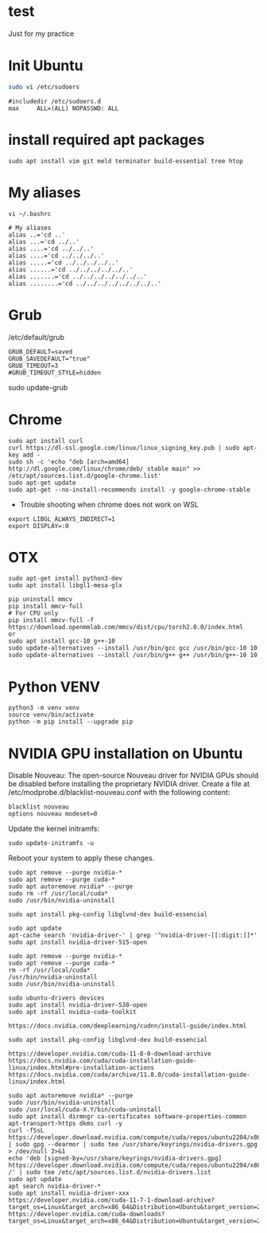 # test
Just for my practice

# Init Ubuntu
``` bash
sudo vi /etc/sudoers
```
``` shell
#includedir /etc/sudoers.d
max     ALL=(ALL) NOPASSWD: ALL
```

# install required apt packages
```
sudo apt install vim git meld terminator build-essential tree htop
```

# My aliases
```
vi ~/.bashrc
```
```
# My aliases
alias ..='cd ..'
alias ...='cd ../..'
alias ....='cd ../../..'
alias ....='cd ../../../..'
alias .....='cd ../../../../..'
alias ......='cd ../../../../../..'
alias .......='cd ../../../../../../..'
alias ........='cd ../../../../../../../..'
```

# Grub
/etc/default/grub
```
GRUB_DEFAULT=saved
GRUB_SAVEDEFAULT="true"
GRUB_TIMEOUT=3
#GRUB_TIMEOUT_STYLE=hidden
```
sudo update-grub


# Chrome
```
sudo apt install curl
curl https://dl-ssl.google.com/linux/linux_signing_key.pub | sudo apt-key add -
sudo sh -c 'echo "deb [arch=amd64] http://dl.google.com/linux/chrome/deb/ stable main" >> /etc/apt/sources.list.d/google-chrome.list'
sudo apt-get update
sudo apt-get --no-install-recommends install -y google-chrome-stable
```
* Trouble shooting when chrome does not work on WSL
```
export LIBGL_ALWAYS_INDIRECT=1
export DISPLAY=:0
```

# OTX
```
sudo apt-get install python3-dev
sudo apt install libgl1-mesa-glx

pip uninstall mmcv
pip install mmcv-full
# For CPU only
pip install mmcv-full -f https://download.openmmlab.com/mmcv/dist/cpu/torch2.0.0/index.html
or
sudo apt install gcc-10 g++-10
sudo update-alternatives --install /usr/bin/gcc gcc /usr/bin/gcc-10 10
sudo update-alternatives --install /usr/bin/g++ g++ /usr/bin/g++-10 10
```


# Python VENV
```
python3 -m venv venv
source venv/bin/activate
python -m pip install --upgrade pip
```

# NVIDIA GPU installation on Ubuntu
Disable Nouveau: The open-source Nouveau driver for NVIDIA GPUs should be disabled before installing the proprietary NVIDIA driver. Create a file at /etc/modprobe.d/blacklist-nouveau.conf with the following content:
```
blacklist nouveau
options nouveau modeset=0
```
Update the kernel initramfs:
```
sudo update-initramfs -u
```
Reboot your system to apply these changes.

```
sudo apt remove --purge nvidia-*
sudo apt remove --purge cuda-*
sudo apt autoremove nvidia* --purge
sudo rm -rf /usr/local/cuda*
sudo /usr/bin/nvidia-uninstall

sudo apt install pkg-config libglvnd-dev build-essencial

sudo apt update
apt-cache search 'nvidia-driver-' | grep '^nvidia-driver-[[:digit:]]*'
sudo apt install nvidia-driver-515-open

```

```
sudo apt remove --purge nvidia-*
sudo apt remove --purge cuda-*
rm -rf /usr/local/cuda*
/usr/bin/nvidia-uninstall
sudo /usr/bin/nvidia-uninstall
   
sudo ubuntu-drivers devices
sudo apt install nvidia-driver-530-open
sudo apt install nvidia-cuda-toolkit

https://docs.nvidia.com/deeplearning/cudnn/install-guide/index.html
```
```
sudo apt install pkg-config libglvnd-dev build-essencial

https://developer.nvidia.com/cuda-11-8-0-download-archive
https://docs.nvidia.com/cuda/cuda-installation-guide-linux/index.html#pre-installation-actions
https://docs.nvidia.com/cuda/archive/11.8.0/cuda-installation-guide-linux/index.html

sudo apt autoremove nvidia* --purge
sudo /usr/bin/nvidia-uninstall
sudo /usr/local/cuda-X.Y/bin/cuda-uninstall
sudo apt install dirmngr ca-certificates software-properties-common apt-transport-https dkms curl -y
curl -fSsL https://developer.download.nvidia.com/compute/cuda/repos/ubuntu2204/x86_64/3bf863cc.pub | sudo gpg --dearmor | sudo tee /usr/share/keyrings/nvidia-drivers.gpg > /dev/null 2>&1
echo 'deb [signed-by=/usr/share/keyrings/nvidia-drivers.gpg] https://developer.download.nvidia.com/compute/cuda/repos/ubuntu2204/x86_64/ /' | sudo tee /etc/apt/sources.list.d/nvidia-drivers.list
sudo apt update
apt search nvidia-driver-*
sudo apt install nvidia-driver-xxx
https://developer.nvidia.com/cuda-11-7-1-download-archive?target_os=Linux&target_arch=x86_64&Distribution=Ubuntu&target_version=22.04&target_type=deb_local
https://developer.nvidia.com/cuda-downloads?target_os=Linux&target_arch=x86_64&Distribution=Ubuntu&target_version=22.04&target_type=deb_local
```
